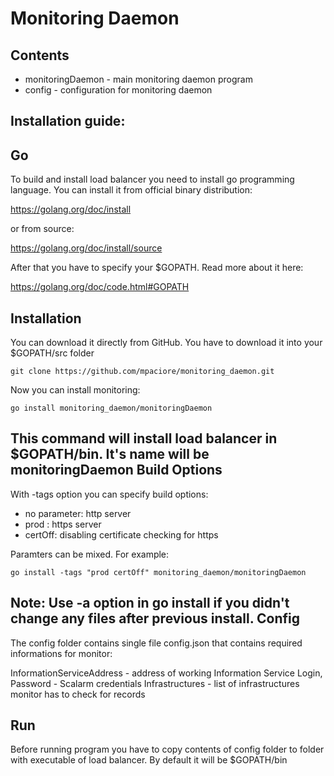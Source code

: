 Monitoring Daemon 
============ 
Contents 
---------- 
* monitoringDaemon - main monitoring daemon program
* config - configuration for monitoring daemon

Installation guide: 
---------------------- 
Go 
-- 
To build and install load balancer you need to install go programming language. 
You can install it from official binary distribution: 

https://golang.org/doc/install

or from source: 

https://golang.org/doc/install/source 

After that you have to specify your $GOPATH. Read more about it here: 

https://golang.org/doc/code.html#GOPATH 

Installation 
-------------- 
You can download it directly from GitHub. You have to download it into your $GOPATH/src folder 
``` 
git clone https://github.com/mpaciore/monitoring_daemon.git
``` 
Now you can install monitoring: 
```` 
go install monitoring_daemon/monitoringDaemon 
```` 
This command will install load balancer in $GOPATH/bin. It's name will be monitoringDaemon 
Build Options 
---------------- 
With -tags option you can specify build options:  
* no parameter: http server 
* prod : https server 
* certOff: disabling certificate checking for https 

Paramters can be mixed. For example: 
``` 
go install -tags "prod certOff" monitoring_daemon/monitoringDaemon
``` 
Note: Use -a option in go install if you didn't change any files after previous install. 
Config 
-------- 
The config folder contains single file config.json that contains required informations for monitor:

InformationServiceAddress - address of working Information Service
Login, Password - Scalarm credentials
Infrastructures - list of infrastructures monitor has to check for records


Run 
---- 
Before running program you have to copy contents of config folder to folder with executable of load balancer. By default it will be $GOPATH/bin 

